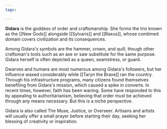 ```yaml
---
tags:

---
```

**Gidara** is the goddess of order and craftsmanship. She forms the trio known as the [[New Gods]] alongside [[Sylvaris]] and [[Raxus]], whose combined domain covers civilization and its consequences.

Among Gidara's symbols are the hammer, crown, and quill, though other craftsman's tools such as an axe or saw substitute for the same purpose. Gidara herself is often depicted as a queen, seamstress, or guard.

Dwarves and humans are most numerous among Gidara's followers, but her influence waxed considerably while [[Taryn the Brave]] ran the country. Through his infrastructure programs, many citizens found themselves benefiting from Gidara's mission, which caused a spike in converts. In recent times, however, faith has been waning. Some have responded to this by appealing to authoritarianism, believing that order must be achieved through any means necessary. But this is a niche perspective.

Gidara is also called The Muse, Justice, or Overseer. Artisans and artists will usually offer a small prayer before starting their day, seeking her blessing of creativity or inspiration.
